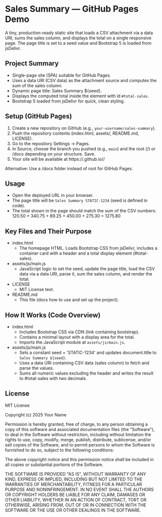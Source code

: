 # Sales Summary — GitHub Pages Demo

A tiny, production-ready static site that loads a CSV attachment via a data URI, sums the sales column, and displays the total on a single responsive page. The page title is set to a seed value and Bootstrap 5 is loaded from jsDelivr.

## Project Summary
- Single-page site (SPA) suitable for GitHub Pages.
- Uses a data URI (CSV data) as the attachment source and computes the sum of the sales column.
- Dynamic page title: Sales Summary ${seed}.
- Displays the computed total inside the element with id `#total-sales`.
- Bootstrap 5 loaded from jsDelivr for quick, clean styling.

## Setup (GitHub Pages)
1) Create a new repository on GitHub (e.g., `your-username/sales-summary`).
2) Push the repository contents (index.html, assets/, README.md, LICENSE).
3) Go to the repository Settings → Pages.
4) In Source, choose the branch you pushed (e.g., `main`) and the root (/) or /docs depending on your structure. Save.
5) Your site will be available at https://<your-username>.github.io/<repository-name>/

Alternative: Use a /docs folder instead of root for GitHub Pages.

## Usage
- Open the deployed URL in your browser.
- The page title will be `Sales Summary STATIC-1234` (seed is defined in code).
- The total shown in the page should match the sum of the CSV numbers:
  120.50 + 340.75 + 89.25 + 450.00 + 275.30 = 1275.80

## Key Files and Their Purpose
- index.html
  - The homepage HTML. Loads Bootstrap CSS from jsDelivr, includes a container card with a header and a total display element (#total-sales).
- assets/js/main.js
  - JavaScript logic to set the seed, update the page title, load the CSV data via a data URI, parse it, sum the sales column, and render the total.
- LICENSE
  - MIT License text.
- README.md
  - This file (docs how to use and set up the project).

## How It Works (Code Overview)
- index.html
  - Includes Bootstrap CSS via CDN (link containing bootstrap).
  - Contains a minimal layout with a display area for the total.
  - Imports the JavaScript module at `assets/js/main.js`.
- assets/js/main.js
  - Sets a constant seed = 'STATIC-1234' and updates document.title to `Sales Summary ${seed}`.
  - Uses a data URI containing CSV data (sales column) to fetch and parse the values.
  - Sums all numeric values excluding the header and writes the result to #total-sales with two decimals.

## License
MIT License

Copyright (c) 2025 Your Name

Permission is hereby granted, free of charge, to any person obtaining a copy
of this software and associated documentation files (the \"Software\"), to deal
in the Software without restriction, including without limitation the rights
to use, copy, modify, merge, publish, distribute, sublicense, and/or sell
copies of the Software, and to permit persons to whom the Software is
furnished to do so, subject to the following conditions:

The above copyright notice and this permission notice shall be included in all
copies or substantial portions of the Software.

THE SOFTWARE IS PROVIDED \"AS IS\", WITHOUT WARRANTY OF ANY KIND, EXPRESS OR IMPLIED,
INCLUDING BUT NOT LIMITED TO THE WARRANTIES OF MERCHANTABILITY, FITNESS FOR A
PARTICULAR PURPOSE AND NONINFRINGEMENT. IN NO EVENT SHALL THE AUTHORS OR COPYRIGHT
HOLDERS BE LIABLE FOR ANY CLAIM, DAMAGES OR OTHER LIABILITY, WHETHER IN AN ACTION
OF CONTRACT, TORT OR OTHERWISE, ARISING FROM, OUT OF OR IN CONNECTION WITH THE
SOFTWARE OR THE USE OR OTHER DEALINGS IN THE SOFTWARE.